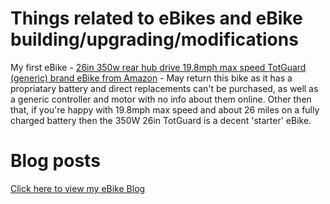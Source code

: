 # Things related to eBikes and eBike building/upgrading/modifications

My first eBike - [26in 350w rear hub drive 19.8mph max speed TotGuard (generic) brand eBike from Amazon](https://gregknackstedt/eBike_Things/TotGuard) - May return this bike as it has a propriatary battery and direct replacements can't be purchased, as well as a generic controller and motor with no info about them online. Other then that, if you're happy with 19.8mph max speed and about 26 miles on a fully charged battery then the 350W 26in TotGuard is a decent 'starter' eBike.

# Blog posts

[Click here to view my eBike Blog](blog)
